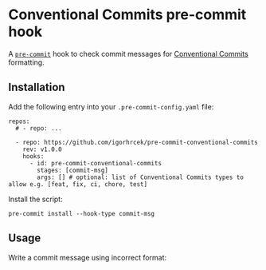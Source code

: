 # Conventional Commits pre-commit hook

A [`pre-commit`](https://pre-commit.com) hook to check commit messages for [Conventional Commits](https://conventionalcommits.org) formatting.

## Installation
Add the following entry into your `.pre-commit-config.yaml` file:
```
repos:
  # - repo: ...

  - repo: https://github.com/igorhrcek/pre-commit-conventional-commits
    rev: v1.0.0
    hooks:
      - id: pre-commit-conventional-commits
        stages: [commit-msg]
        args: [] # optional: list of Conventional Commits types to allow e.g. [feat, fix, ci, chore, test]
```

Install the script:
```
pre-commit install --hook-type commit-msg
```

## Usage
Write a commit message using incorrect format:
